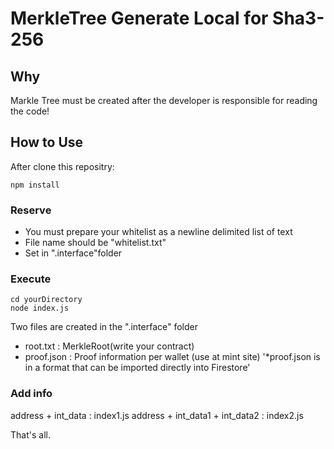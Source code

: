 # MerkleTree Generate Local for Sha3-256

## Why
Markle Tree must be created after the developer is responsible for reading the code!

## How to Use
After clone this repositry:
```
npm install
```

### Reserve
 - You must prepare your whitelist as a newline delimited list of text
 - File name should be "whitelist.txt"
 - Set in ".interface"folder

### Execute

```
cd yourDirectory
node index.js
```

Two files are created in the ".interface" folder
 - root.txt : MerkleRoot(write your contract)
 - proof.json : Proof information per wallet (use at mint site) 
'*proof.json is in a format that can be imported directly into Firestore'

### Add info
address + int_data : index1.js
address + int_data1 + int_data2 : index2.js

That's all.